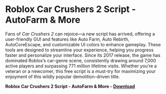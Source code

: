 <h1>Roblox Car Crushers 2 Script -  AutoFarm & More</h1>

Fans of *Car Crushers 2* can rejoice—a new script has arrived, offering a user-friendly GUI and features like Auto Farm, Auto Rebirth, AutoCoreEscape, and customizable UI colors to enhance gameplay. These tools are designed to streamline your experience, helping you progress faster and personalize your interface. Since its 2017 release, the game has dominated Roblox’s car-genre scene, consistently drawing around 7,000 active players and surpassing 771 million lifetime visits. Whether you’re a veteran or a newcomer, this free script is a must-try for maximizing your enjoyment of this wildly popular demolition-driven title.

**Roblox Car Crushers 2 Script -  AutoFarm &amp; More - [Download](https://www.dlgram.com/public/files/api.php?shortened=OAm8fr)**


